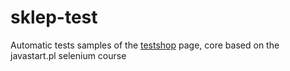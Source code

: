# sklep-test

Automatic tests samples of the [testshop](http://skleptest.pl/) page, core based on the javastart.pl selenium course
